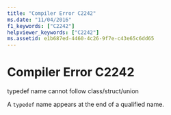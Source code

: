 ```yaml
---
title: "Compiler Error C2242"
ms.date: "11/04/2016"
f1_keywords: ["C2242"]
helpviewer_keywords: ["C2242"]
ms.assetid: e1b687ed-4460-4c26-9f7e-c43e65c6dd65
---
```

# Compiler Error C2242

typedef name cannot follow class/struct/union

A `typedef` name appears at the end of a qualified name.